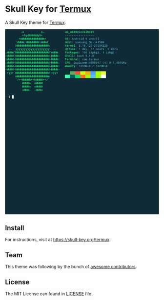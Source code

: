 # Skull Key for [Termux](https://termux.org)

A Skull Key theme for [Termux](https://termux.org).

![Screenshot on Termux](/screenshot.jpg)

## Install

For instructions, visit at https://skull-key.org/termux.

## Team

This theme was following by the bunch of [awesome contributors](https://github.com/skull-key/termux/graphs/contributors).

## License

The MIT License can found in [LICENSE](LICENSE) file.
